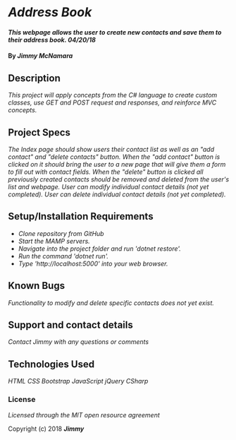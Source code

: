 # _Address Book_

#### _This webpage allows the user to create new contacts and save them to their address book. 04/20/18_

#### By _**Jimmy McNamara**_

## Description

_This project will apply concepts from the C# language to create custom classes, use GET and POST request and responses, and reinforce MVC concepts._

## Project Specs

_The Index page should show users their contact list as well as an "add contact" and "delete contacts" button._
_When the "add contact" button is clicked on it should bring the user to a new page that will give them a form to fill out with contact fields._
_When the "delete" button is clicked all previously created contacts should be removed and deleted from the user's list and webpage._
_User can modify individual contact details (not yet completed)._
_User can delete individual contact details (not yet completed)._

## Setup/Installation Requirements

* _Clone repository from GitHub_
* _Start the MAMP servers._
* _Navigate into the project folder and run 'dotnet restore'._
* _Run the command 'dotnet run'._
* _Type 'http://localhost:5000' into your web browser._

## Known Bugs

_Functionality to modify and delete specific contacts does not yet exist._

## Support and contact details

_Contact Jimmy with any questions or comments_

## Technologies Used

_HTML_
_CSS_
_Bootstrap_
_JavaScript_
_jQuery_
_CSharp_

### License

*Licensed through the MIT open resource agreement*

Copyright (c) 2018 **_Jimmy_**
